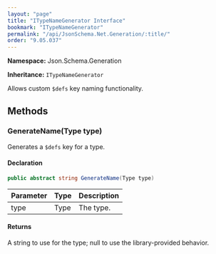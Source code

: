 ```yaml
---
layout: "page"
title: "ITypeNameGenerator Interface"
bookmark: "ITypeNameGenerator"
permalink: "/api/JsonSchema.Net.Generation/:title/"
order: "9.05.037"
---
```

**Namespace:** Json.Schema.Generation

**Inheritance:**
`ITypeNameGenerator`

Allows custom `$defs` key naming functionality.

## Methods

### GenerateName(Type type)

Generates a `$defs` key for a type.

#### Declaration

```c#
public abstract string GenerateName(Type type)
```

| Parameter | Type | Description |
|---|---|---|
| type | Type | The type. |


#### Returns

A string to use for the type; null to use the library-provided behavior.

